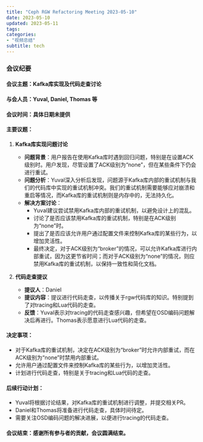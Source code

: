 ```yaml
---
title: "Ceph RGW Refactoring Meeting 2023-05-10"
date: 2023-05-10
updated: 2023-05-11
tags:
categories:
- "视频总结"
subtitle: tech
---
```



### 会议纪要

#### 会议主题：Kafka库实现及代码走查讨论

#### 与会人员：Yuval, Daniel, Thomas 等

#### 会议时间：具体日期未提供

#### 主要议题：

1. **Kafka库实现问题讨论**
   - **问题背景**：用户报告在使用Kafka库时遇到回归问题，特别是在设置ACK级别时。用户发现，尽管设置了ACK级别为“none”，但在某些条件下仍会进行重试。
   - **问题分析**：Yuval深入分析后发现，问题源于Kafka库内部的重试机制与我们的代码库中实现的重试机制冲突。我们的重试机制需要能够应对崩溃和重启等情况，而Kafka库的重试机制则是内存中的，无法持久化。
   - **解决方案讨论**：
     - Yuval建议尝试禁用Kafka库内部的重试机制，以避免设计上的混乱。
     - 讨论了是否应该禁用Kafka库的重试机制，特别是在ACK级别为“none”时。
     - 提出了是否应该允许用户通过配置文件来控制Kafka库的某些行为，以增加灵活性。
     - 最终决定，对于ACK级别为“broker”的情况，可以允许Kafka库进行内部重试，因为这更节省时间；而对于ACK级别为“none”的情况，则应禁用Kafka库的重试机制，以保持一致性和简化文档。

2. **代码走查提议**
   - **提议人**：Daniel
   - **提议内容**：提议进行代码走查，以传播关于rgw代码库的知识。特别提到了对tracing和Lua代码的走查。
   - **反馈**：Yuval表示对tracing的代码走查感兴趣，但希望在OSD编码问题解决后再进行。Thomas表示愿意进行Lua代码的走查。

#### 决定事项：

- 对于Kafka库的重试机制，决定在ACK级别为“broker”时允许内部重试，而在ACK级别为“none”时禁用内部重试。
- 允许用户通过配置文件来控制Kafka库的某些行为，以增加灵活性。
- 计划进行代码走查，特别是关于tracing和Lua代码的走查。

#### 后续行动计划：

- Yuval将根据讨论结果，对Kafka库的重试机制进行调整，并提交相关PR。
- Daniel和Thomas将准备进行代码走查，具体时间待定。
- 需要关注OSD编码问题的解决进展，以便进行tracing的代码走查。

#### 会议结束：感谢所有参与者的贡献，会议圆满结束。